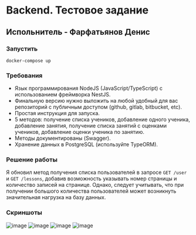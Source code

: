 # Backend. Тестовое задание 
## Испольнитель - Фарфатьянов Денис

### Запустить
```
docker-compose up
```

### Требования

- Язык программирования NodeJS (JavaScript/TypeScript) с использованием фреймворка NestJS.
- Финальную версию нужно выложить на любой удобный для вас репозиторий с публичным доступом (github, gitlab, bitbucket, etc).
- Простая инструкция для запуска.
- 5 методов: получение списка учеников, добавление одного ученика, добавление занятия, получение списка занятий с оценками учеников, добавление оценки ученика по занятию.
- Методы документированы (Swagger).
- Хранение данных в PostgreSQL (используйте TypeORM).

### Решение работы
Я обновил метод получения списка пользователей в запросе `GET /user` и `GET /lessons`, добавив возможность указывать номер страницы и количество записей на странице. Однако, следует учитывать, что при получении большого количества пользователей может возникнуть значительная нагрузка на базу данных.

### Скриншоты
![image](https://github.com/francuze/lessons-project/assets/49876179/adb7f961-37f0-4f81-b1f0-0503b6926676)
![image](https://github.com/francuze/lessons-project/assets/49876179/4790a5c9-49fb-449a-9aa0-e448ea80d8bc)
![image](https://github.com/francuze/lessons-project/assets/49876179/52b296b2-3a2f-4b5f-9e3d-dc06de3a658d)
![image](https://github.com/francuze/lessons-project/assets/49876179/fddd10aa-0d48-40da-afe3-402274af042f)


